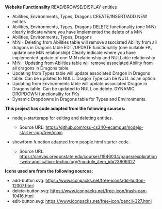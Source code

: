 **Website Functionality**
READ/BROWSE/DISPLAY entities
* Abilities, Environments, Types, Dragons
CREATE/INSERT/ADD NEW entites
* Abilities, Environments, Types, Dragons
DELETE functionality (one M:N) clearly indicate where you have implemented the delete of a M:N
* Abilities, Environments, Types, Dragons
* M:N - Deleting from Abilities table will remove associated Ability from all dragons in Dragons table
EDIT/UPDATE functionality (one nullable FK, update one M:N relationship) Clearly indicate where you have implemented update of one M:N relationship and NULLable relationship.
* M:N - Updating from Abilities table will remove associated Ability from all dragons in Dragons table
* Updating from Types table will update associated Dragon in Dragons table. Can be updated to NULL. Dragon Type can be NULL as an option.
* Updating from Environments table will update associated Dragon in Dragons table. Can be updated to NULL on delete.
DYNAMIC DROPDOWN functionality for FKs
* Dynamic Dropdowns in Dragons table for Types and Environments.


**This project has code adapted from the following sources:**

* nodejs-starterapp for editing and deleting entities.
    * Source URL: https://github.com/osu-cs340-ecampus/nodejs-starter-app/tree/main

* showform function adapted from people.html starter code.
    * Source URL: https://canvas.oregonstate.edu/courses/1946034/pages/exploration-web-application-technology?module_item_id=23809327 

**Icons used are from the following sources:**
* add-button.svg: https://www.iconpacks.net/free-icon/add-button-12007.html
* delete-button.svg: https://www.iconpacks.net/free-icon/trash-can-10416.html
* edit-button.svg: https://www.iconpacks.net/free-icon/pencil-327.html

